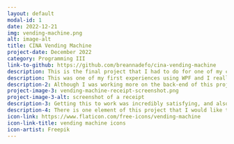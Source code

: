 ```yaml
---
layout: default
modal-id: 1
date: 2022-12-21
img: vending-machine.png
alt: image-alt
title: CINA Vending Machine
project-date: December 2022
category: Programming III
link-to-github: https://github.com/breannadefo/cina-vending-machine
description: This is the final project that I had to do for one of my classes. It was in pairs and we chose to make a vending machine using C# and WPF.
description: This was one of my first experiences using WPF and I really enjoyed it. This on top of the fact that we had a lot of freedom to experiment and be creative made the project incredibly fun to work on. It also helped that I was doing it with one of my close friends.
description-2: Although I was working more on the back-end of this project, there were a few front-end elements I remember doing. One of these was having the user's receipt pop up on the screen. It was simple enough to do, considering I just had to create a MessageBox. Here is what it looks like.
project-image-3: vending-machine-receipt-screenshot.png
project-image-3-alt: screenshot of a receipt
description-3: Getting this to work was incredibly satisfying, and also ended up being incredibly useful since I had to create a lot more MessageBox pop ups in later projects.
description-4: There is one element of this project that I would like to change and that is being able to restock the items. At the moment, the stock comes from a simple csv file. So if you ever want to add any stock, you have to manipulate that file before you run the project. If I ever get the chance, I'd love to implement a way to restock certain items while the project is running.
icon-link: https://www.flaticon.com/free-icons/vending-machine
icon-link-title: vending machine icons
icon-artist: Freepik
---
```

